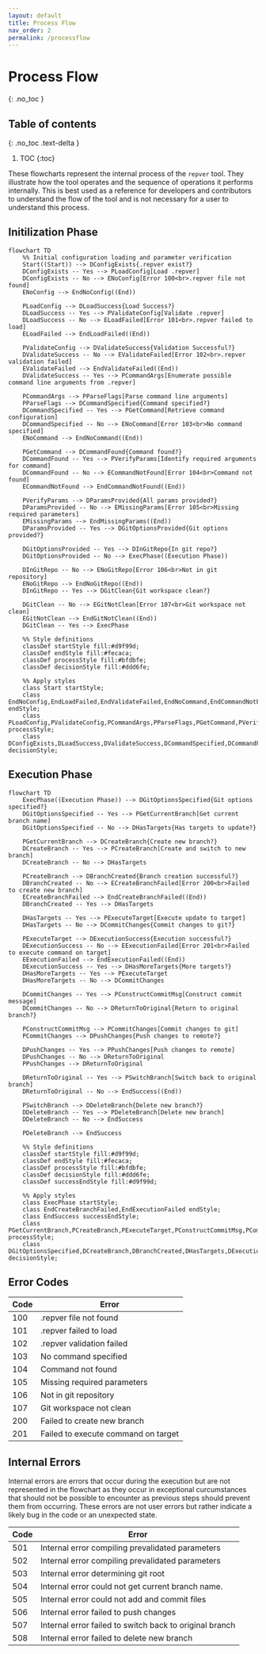 ```yaml
---
layout: default
title: Process Flow
nav_order: 2
permalink: /processflow
---
```


# Process Flow
{: .no_toc }

## Table of contents
{: .no_toc .text-delta }

1. TOC
{:toc}

These flowcharts represent the internal process of the `repver` tool. They illustrate how the tool operates and the sequence of operations it performs internally.  This is best used as a reference for developers and contributors to understand the flow of the tool and is not necessary for a user to understand this process.

## Initilization Phase

```mermaid
flowchart TD
    %% Initial configuration loading and parameter verification
    Start((Start)) --> DConfigExists{.repver exist?}
    DConfigExists -- Yes --> PLoadConfig[Load .repver]
    DConfigExists -- No --> ENoConfig[Error 100<br>.repver file not found]
    ENoConfig --> EndNoConfig((End))
    
    PLoadConfig --> DLoadSuccess{Load Success?}
    DLoadSuccess -- Yes --> PValidateConfig[Validate .repver]
    DLoadSuccess -- No --> ELoadFailed[Error 101<br>.repver failed to load]
    ELoadFailed --> EndLoadFailed((End))
    
    PValidateConfig --> DValidateSuccess{Validation Successful?}
    DValidateSuccess -- No --> EValidateFailed[Error 102<br>.repver validation failed]
    EValidateFailed --> EndValidateFailed((End))
    DValidateSuccess -- Yes --> PCommandArgs[Enumerate possible command line arguments from .repver]
    
    PCommandArgs --> PParseFlags[Parse command line arguments]
    PParseFlags --> DCommandSpecified{Command specified?}
    DCommandSpecified -- Yes --> PGetCommand[Retrieve command configuration]
    DCommandSpecified -- No --> ENoCommand[Error 103<br>No command specified]
    ENoCommand --> EndNoCommand((End))
    
    PGetCommand --> DCommandFound{Command found?}
    DCommandFound -- Yes --> PVerifyParams[Identify required arguments for command]
    DCommandFound -- No --> ECommandNotFound[Error 104<br>Command not found]
    ECommandNotFound --> EndCommandNotFound((End))
    
    PVerifyParams --> DParamsProvided{All params provided?}
    DParamsProvided -- No --> EMissingParams[Error 105<br>Missing required parameters]
    EMissingParams --> EndMissingParams((End))
    DParamsProvided -- Yes --> DGitOptionsProvided{Git options provided?}

    DGitOptionsProvided -- Yes --> DInGitRepo{In git repo?}
    DGitOptionsProvided -- No --> ExecPhase((Execution Phase))
    
    DInGitRepo -- No --> ENoGitRepo[Error 106<br>Not in git repository]
    ENoGitRepo --> EndNoGitRepo((End))
    DInGitRepo -- Yes --> DGitClean{Git workspace clean?}
    
    DGitClean -- No --> EGitNotClean[Error 107<br>Git workspace not clean]
    EGitNotClean --> EndGitNotClean((End))
    DGitClean -- Yes --> ExecPhase
    
    %% Style definitions
    classDef startStyle fill:#d9f99d;
    classDef endStyle fill:#fecaca;
    classDef processStyle fill:#bfdbfe;
    classDef decisionStyle fill:#ddd6fe;
    
    %% Apply styles
    class Start startStyle;
    class EndNoConfig,EndLoadFailed,EndValidateFailed,EndNoCommand,EndCommandNotFound,EndMissingParams,EndNoGitRepo,EndGitNotClean endStyle;
    class PLoadConfig,PValidateConfig,PCommandArgs,PParseFlags,PGetCommand,PVerifyParams,ExecPhase processStyle;
    class DConfigExists,DLoadSuccess,DValidateSuccess,DCommandSpecified,DCommandFound,DParamsProvided,DGitOptionsProvided,DInGitRepo,DGitClean decisionStyle;
```

## Execution Phase

```mermaid
flowchart TD
    ExecPhase((Execution Phase)) --> DGitOptionsSpecified{Git options specified?}
    DGitOptionsSpecified -- Yes --> PGetCurrentBranch[Get current branch name]
    DGitOptionsSpecified -- No --> DHasTargets{Has targets to update?}
    
    PGetCurrentBranch --> DCreateBranch{Create new branch?}
    DCreateBranch -- Yes --> PCreateBranch[Create and switch to new branch]
    DCreateBranch -- No --> DHasTargets
    
    PCreateBranch --> DBranchCreated{Branch creation successful?}
    DBranchCreated -- No --> ECreateBranchFailed[Error 200<br>Failed to create new branch]
    ECreateBranchFailed --> EndCreateBranchFailed((End))
    DBranchCreated -- Yes --> DHasTargets
    
    DHasTargets -- Yes --> PExecuteTarget[Execute update to target]
    DHasTargets -- No --> DCommitChanges{Commit changes to git?}
    
    PExecuteTarget --> DExecutionSuccess{Execution successful?}
    DExecutionSuccess -- No --> EExecutionFailed[Error 201<br>Failed to execute command on target]
    EExecutionFailed --> EndExecutionFailed((End))
    DExecutionSuccess -- Yes --> DHasMoreTargets{More targets?}
    DHasMoreTargets -- Yes --> PExecuteTarget
    DHasMoreTargets -- No --> DCommitChanges
    
    DCommitChanges -- Yes --> PConstructCommitMsg[Construct commit message]
    DCommitChanges -- No --> DReturnToOriginal{Return to original branch?}
    
    PConstructCommitMsg --> PCommitChanges[Commit changes to git]
    PCommitChanges --> DPushChanges{Push changes to remote?}
    
    DPushChanges -- Yes --> PPushChanges[Push changes to remote]
    DPushChanges -- No --> DReturnToOriginal
    PPushChanges --> DReturnToOriginal
    
    DReturnToOriginal -- Yes --> PSwitchBranch[Switch back to original branch]
    DReturnToOriginal -- No --> EndSuccess((End))
    
    PSwitchBranch --> DDeleteBranch{Delete new branch?}
    DDeleteBranch -- Yes --> PDeleteBranch[Delete new branch]
    DDeleteBranch -- No --> EndSuccess
    
    PDeleteBranch --> EndSuccess
    
    %% Style definitions
    classDef startStyle fill:#d9f99d;
    classDef endStyle fill:#fecaca;
    classDef processStyle fill:#bfdbfe;
    classDef decisionStyle fill:#ddd6fe;
    classDef successEndStyle fill:#d9f99d;
    
    %% Apply styles
    class ExecPhase startStyle;
    class EndCreateBranchFailed,EndExecutionFailed endStyle;
    class EndSuccess successEndStyle;
    class PGetCurrentBranch,PCreateBranch,PExecuteTarget,PConstructCommitMsg,PCommitChanges,PPushChanges,PSwitchBranch,PDeleteBranch processStyle;
    class DGitOptionsSpecified,DCreateBranch,DBranchCreated,DHasTargets,DExecutionSuccess,DHasMoreTargets,DCommitChanges,DPushChanges,DReturnToOriginal,DDeleteBranch decisionStyle;
```

## Error Codes

| Code | Error                               |
|------|-------------------------------------|
| 100  | .repver file not found              |
| 101  | .repver failed to load              |
| 102  | .repver validation failed           |
| 103  | No command specified                |
| 104  | Command not found                   |
| 105  | Missing required parameters         |
| 106  | Not in git repository               |
| 107  | Git workspace not clean             |
| 200  | Failed to create new branch         |
| 201  | Failed to execute command on target |

## Internal Errors

Internal errors are errors that occur during the execution but are not represented in the flowchart as they occur in exceptional curcumstances that should not be possible to encounter as previous steps should prevent them from occurring. These errors are not user errors but rather indicate a likely bug in the code or an unexpected state.

| Code | Error                                                   |
|------|---------------------------------------------------------|
| 501  | Internal error compiling prevalidated parameters        |
| 502  | Internal error compiling prevalidated parameters        |
| 503  | Internal error determining git root                     |
| 504  | Internal error could not get current branch name.       |
| 505  | Internal error could not add and commit files           |
| 506  | Internal error failed to push changes                   |
| 507  | Internal error failed to switch back to original branch |
| 508  | Internal error failed to delete new branch              |
